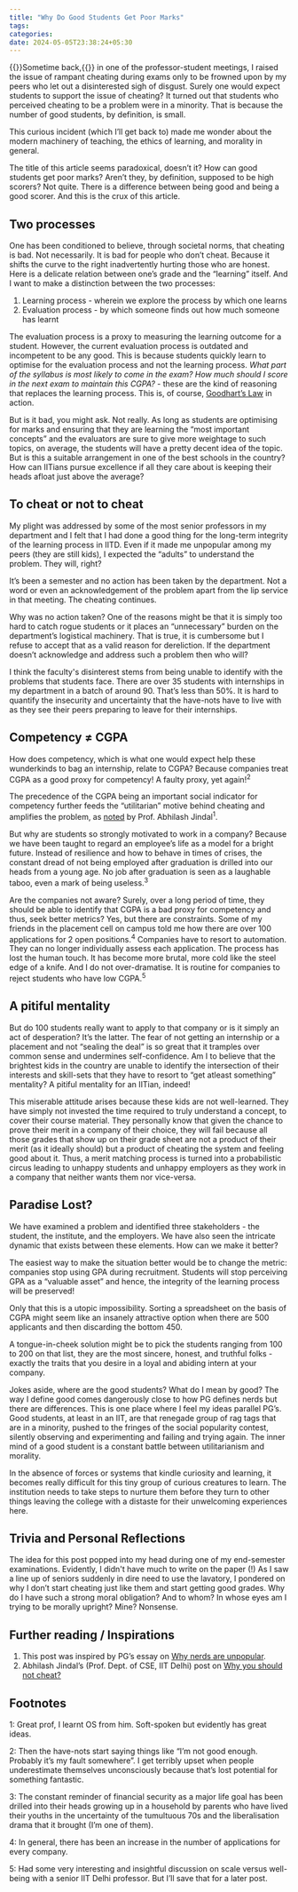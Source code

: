 ```yaml
---
title: "Why Do Good Students Get Poor Marks"
tags:
categories: 
date: 2024-05-05T23:38:24+05:30
---
```


{{<dropcap>}}Sometime back,{{</dropcap>}} in one of the professor-student meetings, I raised the issue of rampant cheating during exams only to be frowned upon by my peers who let out a disinterested sigh of disgust. Surely one would expect students to support the issue of cheating? It turned out that students who perceived cheating to be a problem were in a minority. That is because the number of good students, by definition, is small.

This curious incident (which I’ll get back to) made me wonder about the modern machinery of teaching, the ethics of learning, and morality in general. 

The title of this article seems paradoxical, doesn’t it? How can good students get poor marks? Aren’t they, by definition, supposed to be high scorers? Not quite. There is a difference between being good and being a good scorer. And this is the crux of this article.

## Two processes 

One has been conditioned to believe, through societal norms, that cheating is bad. Not necessarily. It is bad for people who don’t cheat. Because it shifts the curve to the right inadvertently hurting those who are honest. Here is a delicate relation between one’s grade and the “learning” itself. And I want to make a distinction between the two processes:

1. Learning process - wherein we explore the process by which one learns
2. Evaluation process - by which someone finds out how much someone has learnt

The evaluation process is a proxy to measuring the learning outcome for a student. However, the current evaluation process is outdated and incompetent to be any good. This is because students quickly learn to optimise for the evaluation process and not the learning process. _What part of the syllabus is most likely to come in the exam? How much should I score in the next exam to maintain this CGPA?_ - these are the kind of reasoning that replaces the learning process. This is, of course, [Goodhart’s Law][2] in action.

But is it bad, you might ask. Not really. As long as students are optimising for marks and ensuring that they are learning the “most important concepts” and the evaluators are sure to give more weightage to such topics, on average, the students will have a pretty decent idea of the topic. But is this a suitable arrangement in one of the best schools in the country? How can IITians pursue excellence if all they care about is keeping their heads afloat just above the average? 

## To cheat or not to cheat

My plight was addressed by some of the most senior professors in my department and I felt that I had done a good thing for the long-term integrity of the learning process in IITD. Even if it made me unpopular among my peers (they are still kids), I expected the “adults” to understand the problem. They will, right? 

It’s been a semester and no action has been taken by the department. Not a word or even an acknowledgement of the problem apart from the lip service in that meeting. The cheating continues.

Why was no action taken? One of the reasons might be that it is simply too hard to catch rogue students or it places an “unnecessary” burden on the department’s logistical machinery. That is true, it is cumbersome but I refuse to accept that as a valid reason for dereliction. If the department doesn’t acknowledge and address such a problem then who will? 

I think the faculty's disinterest stems from being unable to identify with the problems that students face. There are over 35 students with internships in my department in a batch of around 90. That’s less than 50%. It is hard to quantify the insecurity and uncertainty that the have-nots have to live with as they see their peers preparing to leave for their internships.

## Competency ≠ CGPA

How does competency, which is what one would expect help these wunderkinds to bag an internship, relate to CGPA? Because companies treat CGPA as a good proxy for competency! A faulty proxy, yet again!<sup>2</sup>

The precedence of the CGPA being an important social indicator for competency further feeds the “utilitarian” motive behind cheating and amplifies the problem, as [noted][1] by Prof. Abhilash Jindal<sup>1</sup>. 

But why are students so strongly motivated to work in a company? Because we have been taught to regard an employee’s life as a model for a bright future. Instead of resilience and how to behave in times of crises, the constant dread of not being employed after graduation is drilled into our heads from a young age. No job after graduation is seen as a laughable taboo, even a mark of being useless.<sup>3</sup>



Are the companies not aware? Surely, over a long period of time, they should be able to identify that CGPA is a bad proxy for competency and thus, seek better metrics? Yes, but there are constraints. Some of my friends in the placement cell on campus told me how there are over 100 applications for 2 open positions.<sup>4</sup> Companies have to resort to automation. They can no longer individually assess each application. The process has lost the human touch. It has become more brutal, more cold like the steel edge of a knife. And I do not over-dramatise. It is routine for companies to reject students who have low CGPA.<sup>5</sup> 

## A pitiful mentality 

But do 100 students really want to apply to that company or is it simply an act of desperation? It’s the latter. The fear of not getting an internship or a placement and not “sealing the deal” is so great that it tramples over common sense and undermines self-confidence. Am I to believe that the brightest kids in the country are unable to identify the intersection of their interests and skill-sets that they have to resort to “get atleast something” mentality? A pitiful mentality for an IITian, indeed! 

This miserable attitude arises because these kids are not well-learned. They have simply not invested the time required to truly understand a concept, to cover their course material. They personally know that given the chance to prove their merit in a company of their choice, they will fail because all those grades that show up on their grade sheet are not a product of their merit (as it ideally should) but a product of cheating the system and feeling good about it. Thus, a merit matching process is turned into a probabilistic circus leading to unhappy students and unhappy employers as they work in a company that neither wants them nor vice-versa.

## Paradise Lost?

We have examined a problem and identified three stakeholders - the student, the institute, and the employers. We have also seen the intricate dynamic that exists between these elements. How can we make it better?

The easiest way to make the situation better would be to change the metric: companies stop using GPA during recruitment. Students will stop perceiving GPA as a “valuable asset” and hence, the integrity of the learning process will be preserved!

Only that this is a utopic impossibility. Sorting a spreadsheet on the basis of CGPA might seem like an insanely attractive option when there are 500 applicants and then discarding the bottom 450. 

A tongue-in-cheek solution might be to pick the students ranging from 100 to 200 on that list, they are the most sincere, honest, and truthful folks - exactly the traits that you desire in a loyal and abiding intern at your company.

Jokes aside, where are the good students? What do I mean by good? The way I define good comes dangerously close to how PG defines nerds but there are differences. This is one place where I feel my ideas parallel PG’s. Good students, at least in an IIT, are that renegade group of rag tags that are in a minority, pushed to the fringes of the social popularity contest, silently observing and experimenting and failing and trying again. The inner mind of a good student is a constant battle between utilitarianism and morality. 

In the absence of forces or systems that kindle curiosity and learning, it becomes really difficult for this tiny group of curious creatures to learn. The institution needs to take steps to nurture them before they turn to other things leaving the college with a distaste for their unwelcoming experiences here.

## Trivia and Personal Reflections

The idea for this post popped into my head during one of my end-semester examinations. Evidently, I didn't have much to write on the paper (!) As I saw a line up of seniors suddenly in dire need to use the lavatory, I pondered on why I don’t start cheating just like them and start getting good grades. Why do I have such a strong moral obligation? And to whom? In whose eyes am I trying to be morally upright? Mine? Nonsense. 

## Further reading / Inspirations

1. This post was inspired by PG’s essay on [Why nerds are unpopular][0]. 
2. Abhilash Jindal’s (Prof. Dept. of CSE, IIT Delhi) post on [Why you should not cheat?][1]

## Footnotes

1: Great prof, I learnt OS from him. Soft-spoken but evidently has great ideas.

2: Then the have-nots start saying things like “I’m not good enough. Probably it’s my fault somewhere”. I get terribly upset when people underestimate themselves unconsciously because that’s lost potential for something fantastic.

3: The constant reminder of financial security as a major life goal has been drilled into their heads growing up in a household by parents who have lived their youths in the uncertainty of the tumultuous 70s and the liberalisation drama that it brought (I’m one of them). 

4: In general, there has been an increase in the number of applications for every company. 

5: Had some very interesting and insightful discussion on scale versus well-being with a senior IIT Delhi professor. But I’ll save that for a later post. 

[0]: https://paulgraham.com/nerds.html
[1]: https://abhilash-jindal.com/teaching/cheating/
[2]: https://en.wikipedia.org/wiki/Goodhart%27s_law